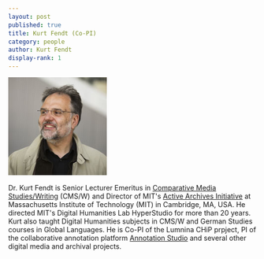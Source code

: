 ```yaml
---
layout: post
published: true
title: Kurt Fendt (Co-PI)
category: people
author: Kurt Fendt
display-rank: 1
---
```


![Kurt.jpg](/assets/Kurt.jpg)

Dr. Kurt Fendt is Senior Lecturer Emeritus in [Comparative Media Studies/Writing](https://cmsw.mit.edu/profile/kurt-fendt/) (CMS/W) and Director of MIT's [Active Archives Initiative](https://aai.mit.edu) at Massachusetts Institute of Technology (MIT) in Cambridge, MA, USA. He directed MIT's Digital Humanities Lab HyperStudio for more than 20 years. Kurt also taught Digital Humanities subjects in CMS/W and German Studies courses in Global Languages. He is Co-PI of the Lumnina CHiP prpject, PI of the collaborative annotation platform [Annotation Studio](https://app.annotation.studio) and several other digital media and archival projects.
